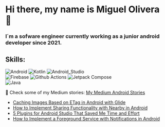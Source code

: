 # Hi there, my name is Miguel Olivera 👋
### I´m a sofware engineer currently working as a junior android developer since 2021.

## Skills:
![Android](https://img.shields.io/badge/Android-3DDC84?style=for-the-badge&logo=android&logoColor=white&labelColor=101010)
![Kotlin](https://img.shields.io/badge/Kotlin-0095D5?style=for-the-badge&logo=kotlin&logoColor=white&labelColor=101010)
![Android_Studio](https://img.shields.io/badge/Android_Studio-3DDC84?style=for-the-badge&logo=android-studio&logoColor=white&labelColor=101010)</br>
![Firebase](https://img.shields.io/badge/Firebase-FFC300?style=for-the-badge&logo=firebase&logoColor=white&labelColor=101010)
![Github Actions](https://img.shields.io/badge/Github_Actions-FFFFFF?style=for-the-badge&logo=github-actions&logoColor=white&labelColor=101010)
![Jetpack Compose](https://img.shields.io/badge/Jetpack_Compose-173CE5?style=for-the-badge&logo=jetpack-compose&logoColor=white&labelColor=101010)</br>
![Java](https://img.shields.io/badge/Java-E53C17?style=for-the-badge&logo=java&logoColor=white&labelColor=101010)

📝 Check some of my Medium stories: [My Medium Android Stories](https://medium.com/@molidev8/list/android-stories-f8f2a9589341)
* [Caching Images Based on ETag in Android with Glide](https://medium.com/@molidev8/caching-images-based-on-etag-in-android-with-glide-28622d28e5e3)
* [How to Implement Sharing Functionality with Nearby in Android](https://medium.com/@molidev8/how-to-implement-sharing-functionality-with-nearby-on-android-85ca3457b2a6)
* [5 Plugins for Android Studio That Saved Me Time and Effort](https://medium.com/gitconnected/5-plugins-for-android-studio-that-saved-me-time-and-effort-3772d4a58193)
* [How to Implement a Foreground Service with Notifications in Android](https://medium.com/gitconnected/how-to-implement-a-foreground-service-with-notifications-in-android-5e249ed3ebeb)
